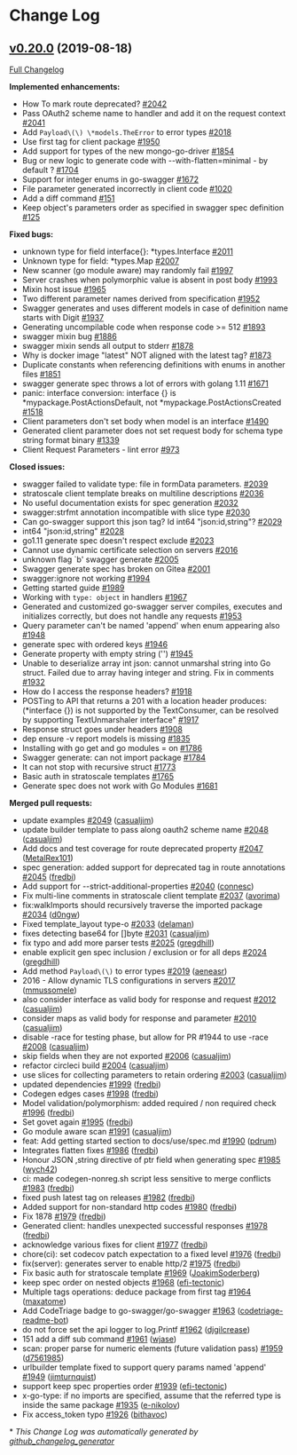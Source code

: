 # Change Log

## [v0.20.0](https://github.com/M15t/go-swagger/tree/v0.20.0) (2019-08-18)

[Full Changelog](https://github.com/M15t/go-swagger/compare/v0.19.0...v0.20.0)

**Implemented enhancements:**

- How To mark route deprecated? [\#2042](https://github.com/M15t/go-swagger/issues/2042)
- Pass OAuth2 scheme name to handler and add it on the request context [\#2041](https://github.com/M15t/go-swagger/issues/2041)
- Add `Payload\(\) \*models.TheError` to error types [\#2018](https://github.com/M15t/go-swagger/issues/2018)
- Use first tag for client package [\#1950](https://github.com/M15t/go-swagger/issues/1950)
- Add support for types of the new mongo-go-driver [\#1854](https://github.com/M15t/go-swagger/issues/1854)
- Bug or new logic to generate code with --with-flatten=minimal - by default ? [\#1704](https://github.com/M15t/go-swagger/issues/1704)
- Support for integer enums in go-swagger [\#1672](https://github.com/M15t/go-swagger/issues/1672)
- File parameter generated incorrectly in client code [\#1020](https://github.com/M15t/go-swagger/issues/1020)
- Add a diff command [\#151](https://github.com/M15t/go-swagger/issues/151)
- Keep object's parameters order as specified in swagger spec definition [\#125](https://github.com/M15t/go-swagger/issues/125)

**Fixed bugs:**

- unknown type for field interface{}: \*types.Interface [\#2011](https://github.com/M15t/go-swagger/issues/2011)
- Unknown type for field: \*types.Map [\#2007](https://github.com/M15t/go-swagger/issues/2007)
- New scanner \(go module aware\) may randomly fail [\#1997](https://github.com/M15t/go-swagger/issues/1997)
- Server crashes when polymorphic value is absent in post body [\#1993](https://github.com/M15t/go-swagger/issues/1993)
- Mixin host issue [\#1965](https://github.com/M15t/go-swagger/issues/1965)
- Two different parameter names derived from specification [\#1952](https://github.com/M15t/go-swagger/issues/1952)
- Swagger generates and uses different models in case of definition name starts with Digit [\#1937](https://github.com/M15t/go-swagger/issues/1937)
- Generating uncompilable code when response code \>= 512 [\#1893](https://github.com/M15t/go-swagger/issues/1893)
- swagger mixin bug [\#1886](https://github.com/M15t/go-swagger/issues/1886)
- swagger mixin sends all output to stderr [\#1878](https://github.com/M15t/go-swagger/issues/1878)
- Why is docker image "latest" NOT aligned with the latest tag? [\#1873](https://github.com/M15t/go-swagger/issues/1873)
- Duplicate constants when referencing definitions with enums in another files [\#1851](https://github.com/M15t/go-swagger/issues/1851)
- swagger generate spec throws a lot of errors with golang 1.11 [\#1671](https://github.com/M15t/go-swagger/issues/1671)
- panic: interface conversion: interface {} is \*mypackage.PostActionsDefault, not \*mypackage.PostActionsCreated [\#1518](https://github.com/M15t/go-swagger/issues/1518)
- Client parameters don't set body when model is an interface [\#1490](https://github.com/M15t/go-swagger/issues/1490)
- Generated client parameter does not set request body for schema type string format binary [\#1339](https://github.com/M15t/go-swagger/issues/1339)
- Client Request Parameters - lint error [\#973](https://github.com/M15t/go-swagger/issues/973)

**Closed issues:**

- swagger failed to validate type: file in formData parameters. [\#2039](https://github.com/M15t/go-swagger/issues/2039)
- stratoscale client template breaks on multiline descriptions [\#2036](https://github.com/M15t/go-swagger/issues/2036)
- No useful documentation exists for spec generation [\#2032](https://github.com/M15t/go-swagger/issues/2032)
- swagger:strfmt annotation incompatible with slice type [\#2030](https://github.com/M15t/go-swagger/issues/2030)
- Can go-swagger support this json tag? Id int64 "json:id,string"? [\#2029](https://github.com/M15t/go-swagger/issues/2029)
- int64 "json:id,string" [\#2028](https://github.com/M15t/go-swagger/issues/2028)
- go1.11 generate spec doesn't respect exclude [\#2023](https://github.com/M15t/go-swagger/issues/2023)
- Cannot use dynamic certificate selection on servers [\#2016](https://github.com/M15t/go-swagger/issues/2016)
- unknown flag `b' swagger generate [\#2005](https://github.com/M15t/go-swagger/issues/2005)
- Swagger generate spec has broken on Gitea [\#2001](https://github.com/M15t/go-swagger/issues/2001)
- swagger:ignore not working [\#1994](https://github.com/M15t/go-swagger/issues/1994)
- Getting started guide [\#1989](https://github.com/M15t/go-swagger/issues/1989)
- Working with `type: object` in handlers [\#1967](https://github.com/M15t/go-swagger/issues/1967)
- Generated and customized go-swagger server compiles, executes and initializes correctly, but does not handle any requests [\#1953](https://github.com/M15t/go-swagger/issues/1953)
- Query parameter can't be named 'append' when enum appearing also [\#1948](https://github.com/M15t/go-swagger/issues/1948)
- generate spec with ordered keys [\#1946](https://github.com/M15t/go-swagger/issues/1946)
- Generate property with empty string \(''\) [\#1945](https://github.com/M15t/go-swagger/issues/1945)
- Unable to deserialize array int json: cannot unmarshal string into Go struct. Failed due to array having integer and string. Fix in comments [\#1932](https://github.com/M15t/go-swagger/issues/1932)
- How do I access the response headers? [\#1918](https://github.com/M15t/go-swagger/issues/1918)
- POSTing to API that returns a 201 with a location header produces: \(\*interface {}\) is not supported by the TextConsumer, can be resolved by supporting TextUnmarshaler interface" [\#1917](https://github.com/M15t/go-swagger/issues/1917)
- Response struct goes under headers [\#1908](https://github.com/M15t/go-swagger/issues/1908)
- dep ensure -v report models is missing [\#1835](https://github.com/M15t/go-swagger/issues/1835)
- Installing with go get and go modules = on [\#1786](https://github.com/M15t/go-swagger/issues/1786)
- Swagger generate: can not import package [\#1784](https://github.com/M15t/go-swagger/issues/1784)
- It can not stop with recursive struct [\#1773](https://github.com/M15t/go-swagger/issues/1773)
- Basic auth in stratoscale templates [\#1765](https://github.com/M15t/go-swagger/issues/1765)
- Generate spec does not work with Go Modules [\#1681](https://github.com/M15t/go-swagger/issues/1681)

**Merged pull requests:**

- update examples [\#2049](https://github.com/M15t/go-swagger/pull/2049) ([casualjim](https://github.com/casualjim))
- update builder template to pass along oauth2 scheme name [\#2048](https://github.com/M15t/go-swagger/pull/2048) ([casualjim](https://github.com/casualjim))
- Add docs and test coverage for route deprecated property [\#2047](https://github.com/M15t/go-swagger/pull/2047) ([MetalRex101](https://github.com/MetalRex101))
- spec generation: added support for deprecated tag in route annotations [\#2045](https://github.com/M15t/go-swagger/pull/2045) ([fredbi](https://github.com/fredbi))
- Add support for --strict-additional-properties [\#2040](https://github.com/M15t/go-swagger/pull/2040) ([connesc](https://github.com/connesc))
- Fix multi-line comments in stratoscale client template [\#2037](https://github.com/M15t/go-swagger/pull/2037) ([avorima](https://github.com/avorima))
- fix:walkImports should recursively traverse the imported package [\#2034](https://github.com/M15t/go-swagger/pull/2034) ([d0ngw](https://github.com/d0ngw))
- Fixed template_layout type-o [\#2033](https://github.com/M15t/go-swagger/pull/2033) ([delaman](https://github.com/delaman))
- fixes detecting base64 for \[\]byte [\#2031](https://github.com/M15t/go-swagger/pull/2031) ([casualjim](https://github.com/casualjim))
- fix typo and add more parser tests [\#2025](https://github.com/M15t/go-swagger/pull/2025) ([gregdhill](https://github.com/gregdhill))
- enable explicit gen spec inclusion / exclusion or for all deps [\#2024](https://github.com/M15t/go-swagger/pull/2024) ([gregdhill](https://github.com/gregdhill))
- Add method `Payload\(\)` to error types [\#2019](https://github.com/M15t/go-swagger/pull/2019) ([aeneasr](https://github.com/aeneasr))
- 2016 - Allow dynamic TLS configurations in servers [\#2017](https://github.com/M15t/go-swagger/pull/2017) ([mmussomele](https://github.com/mmussomele))
- also consider interface as valid body for response and request [\#2012](https://github.com/M15t/go-swagger/pull/2012) ([casualjim](https://github.com/casualjim))
- consider maps as valid body for response and parameter [\#2010](https://github.com/M15t/go-swagger/pull/2010) ([casualjim](https://github.com/casualjim))
- disable -race for testing phase, but allow for PR \#1944 to use -race [\#2008](https://github.com/M15t/go-swagger/pull/2008) ([casualjim](https://github.com/casualjim))
- skip fields when they are not exported [\#2006](https://github.com/M15t/go-swagger/pull/2006) ([casualjim](https://github.com/casualjim))
- refactor circleci build [\#2004](https://github.com/M15t/go-swagger/pull/2004) ([casualjim](https://github.com/casualjim))
- use slices for collecting parameters to retain ordering [\#2003](https://github.com/M15t/go-swagger/pull/2003) ([casualjim](https://github.com/casualjim))
- updated dependencies [\#1999](https://github.com/M15t/go-swagger/pull/1999) ([fredbi](https://github.com/fredbi))
- Codegen edges cases [\#1998](https://github.com/M15t/go-swagger/pull/1998) ([fredbi](https://github.com/fredbi))
- Model validation/polymorphism: added required / non required check [\#1996](https://github.com/M15t/go-swagger/pull/1996) ([fredbi](https://github.com/fredbi))
- Set govet again [\#1995](https://github.com/M15t/go-swagger/pull/1995) ([fredbi](https://github.com/fredbi))
- Go module aware scan [\#1991](https://github.com/M15t/go-swagger/pull/1991) ([casualjim](https://github.com/casualjim))
- feat: Add getting started section to docs/use/spec.md [\#1990](https://github.com/M15t/go-swagger/pull/1990) ([pdrum](https://github.com/pdrum))
- Integrates flatten fixes [\#1986](https://github.com/M15t/go-swagger/pull/1986) ([fredbi](https://github.com/fredbi))
- Honour JSON ,string directive of ptr field when generating spec [\#1985](https://github.com/M15t/go-swagger/pull/1985) ([wych42](https://github.com/wych42))
- ci: made codegen-nonreg.sh script less sensitive to merge conflicts [\#1983](https://github.com/M15t/go-swagger/pull/1983) ([fredbi](https://github.com/fredbi))
- fixed push latest tag on releases [\#1982](https://github.com/M15t/go-swagger/pull/1982) ([fredbi](https://github.com/fredbi))
- Added support for non-standard http codes [\#1980](https://github.com/M15t/go-swagger/pull/1980) ([fredbi](https://github.com/fredbi))
- Fix 1878 [\#1979](https://github.com/M15t/go-swagger/pull/1979) ([fredbi](https://github.com/fredbi))
- Generated client: handles unexpected successful responses [\#1978](https://github.com/M15t/go-swagger/pull/1978) ([fredbi](https://github.com/fredbi))
- acknowledge various fixes for client [\#1977](https://github.com/M15t/go-swagger/pull/1977) ([fredbi](https://github.com/fredbi))
- chore\(ci\): set codecov patch expectation to a fixed level [\#1976](https://github.com/M15t/go-swagger/pull/1976) ([fredbi](https://github.com/fredbi))
- fix\(server\): generates server to enable http/2 [\#1975](https://github.com/M15t/go-swagger/pull/1975) ([fredbi](https://github.com/fredbi))
- Fix basic auth for stratoscale template [\#1969](https://github.com/M15t/go-swagger/pull/1969) ([JoakimSoderberg](https://github.com/JoakimSoderberg))
- keep spec order on nested objects [\#1968](https://github.com/M15t/go-swagger/pull/1968) ([efi-tectonic](https://github.com/efi-tectonic))
- Multiple tags operations: deduce package from first tag [\#1964](https://github.com/M15t/go-swagger/pull/1964) ([maxatome](https://github.com/maxatome))
- Add CodeTriage badge to go-swagger/go-swagger [\#1963](https://github.com/M15t/go-swagger/pull/1963) ([codetriage-readme-bot](https://github.com/codetriage-readme-bot))
- do not force set the api logger to log.Printf [\#1962](https://github.com/M15t/go-swagger/pull/1962) ([djgilcrease](https://github.com/djgilcrease))
- 151 add a diff sub command [\#1961](https://github.com/M15t/go-swagger/pull/1961) ([wjase](https://github.com/wjase))
- scan: proper parse for numeric elements \(future validation pass\) [\#1959](https://github.com/M15t/go-swagger/pull/1959) ([d7561985](https://github.com/d7561985))
- urlbuilder template fixed to support query params named 'append' [\#1949](https://github.com/M15t/go-swagger/pull/1949) ([jimturnquist](https://github.com/jimturnquist))
- support keep spec properties order [\#1939](https://github.com/M15t/go-swagger/pull/1939) ([efi-tectonic](https://github.com/efi-tectonic))
- x-go-type: if no imports are specified, assume that the referred type is inside the same package [\#1935](https://github.com/M15t/go-swagger/pull/1935) ([e-nikolov](https://github.com/e-nikolov))
- Fix access_token typo [\#1926](https://github.com/M15t/go-swagger/pull/1926) ([bithavoc](https://github.com/bithavoc))

\* _This Change Log was automatically generated by [github_changelog_generator](https://github.com/skywinder/Github-Changelog-Generator)_
